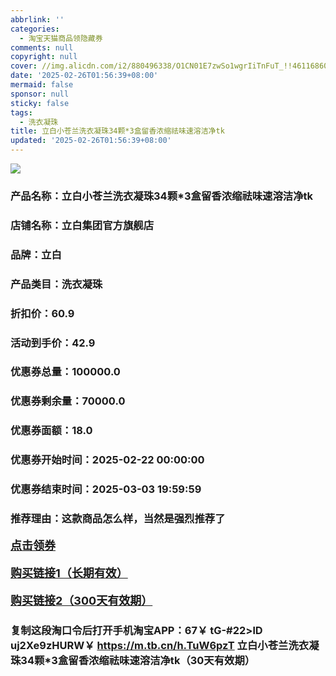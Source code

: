 ```yaml
---
abbrlink: ''
categories:
  - 淘宝天猫商品领隐藏券
comments: null
copyright: null
cover: //img.alicdn.com/i2/880496338/O1CN01E7zwSo1wgrIiTnFuT_!!4611686018427383506-0-item_pic.jpg
date: '2025-02-26T01:56:39+08:00'
mermaid: false
sponsor: null
sticky: false
tags:
  - 洗衣凝珠
title: 立白小苍兰洗衣凝珠34颗*3盒留香浓缩祛味速溶洁净tk
updated: '2025-02-26T01:56:39+08:00'
--- 
```


![](//img.alicdn.com/i2/880496338/O1CN01E7zwSo1wgrIiTnFuT_!!4611686018427383506-0-item_pic.jpg)

### 产品名称：立白小苍兰洗衣凝珠34颗*3盒留香浓缩祛味速溶洁净tk
### 店铺名称：立白集团官方旗舰店
### 品牌：立白
### 产品类目：洗衣凝珠
### 折扣价：60.9
### 活动到手价：42.9
### 优惠券总量：100000.0
### 优惠券剩余量：70000.0
### 优惠券面额：18.0
### 优惠券开始时间：2025-02-22 00:00:00	
### 优惠券结束时间：2025-03-03 19:59:59	
### 推荐理由：这款商品怎么样，当然是强烈推荐了

<p style="font-size: 18px; font-weight: bold;">
  <a href="https://uland.taobao.com/coupon/edetail?e=IWLCJrLfV%2FWlhHvvyUNXZfh8CuWt5YH5OVuOuRD5gLJMmdsrkidbOWBzzpT26idJQpefIoXPNtO%2BuhdLa%2BCesrZNCrjRdhh5SNoNCkOwM45qpLNshc02%2BeRXibh6Avnbhm43uhpRjBbyMW3eIAWKRa6LeGhgJY%2B%2F7NjcxRIBfQbVM%2Fe4LpP7Oq9ple94x%2FzC%2BsYlulNKfd3a1XbSx8Eg5ZbFv%2FggkfIHl9JUUlFRIV%2BKKoz%2FahSTdjW6CW2SaWtRHsHfkY5nVlAaQcAM%2FbthazbWljQgN0DbmmBDCDmUhCQY%2F0ShwX4KDjnwu%2FaJPwNEswDhlpaMEawCGruttYDvNg%3D%3D&traceId=0b0d7bc517407225632653497d12f7&union_lens=lensId%3AOPT%401740722568%4021072d6b_0e09_1954b267d41_abb3%4001%40eyJmbG9vcklkIjo3MzM1NH0ie" target="_blank">点击领券</a>
</p>
<p style="font-size: 18px; font-weight: bold;">
  <a href="https://s.click.taobao.com/t?e=m%3D2%26s%3Dl0OcFBKKU4xw4vFB6t2Z2ueEDrYVVa64K7Vc7tFgwiHjf2vlNIV67k2Uw6Vjz9mVPLNzIt%2Fz56j3ID%2FV1RqsF4wnCJeELi4I%2FIEn%2BS1IjHAB0ghlTd7WlZVm%2FOAUUFw71qrpxiwMoCNxc1AtbZGVSwnxyG67V65DcHPbX1tnW9CMHuv7RoNv0Q0jFsbsQ7KW8Eano9ic3QZnbX18LfKFjmPplBqum8ji%2B1eBksXEV1UXRrR9rv%2Bha6qfZ86urB9UjCYtYGASbzRUrFwjXfRKMROfYmExpA2104bt%2FCh0HCZDWxFBTlhCsM4t4bduOjT5viro2M9jkgw%3D" target="_blank">购买链接1（长期有效）</a>
</p>
<p style="font-size: 18px; font-weight: bold;">
  <a href="https://s.click.taobao.com/QVEcVNs" target="_blank">购买链接2（300天有效期）</a>
</p>

### 复制这段淘口令后打开手机淘宝APP：67￥ tG-#22>lD uj2Xe9zHURW￥ https://m.tb.cn/h.TuW6pzT  立白小苍兰洗衣凝珠34颗*3盒留香浓缩祛味速溶洁净tk（30天有效期）
